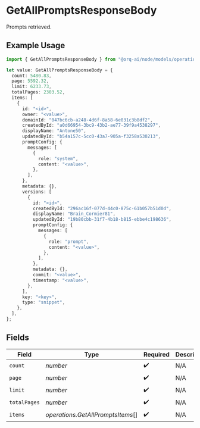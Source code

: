 # GetAllPromptsResponseBody

Prompts retrieved.

## Example Usage

```typescript
import { GetAllPromptsResponseBody } from "@orq-ai/node/models/operations";

let value: GetAllPromptsResponseBody = {
  count: 5480.83,
  page: 5592.32,
  limit: 6233.73,
  totalPages: 2303.52,
  items: [
    {
      id: "<id>",
      owner: "<value>",
      domainId: "047bc6cb-a248-4d6f-8a58-6e031c3b8df2",
      createdById: "a0d66954-3bc9-43b2-ae77-39f9a4538297",
      displayName: "Antone50",
      updatedById: "b54a157c-5cc0-43a7-905a-f3258a530213",
      promptConfig: {
        messages: [
          {
            role: "system",
            content: "<value>",
          },
        ],
      },
      metadata: {},
      versions: [
        {
          id: "<id>",
          createdById: "296ac16f-077d-44c0-875c-61b057b51d0d",
          displayName: "Brain_Cormier81",
          updatedById: "19b80cbb-31f7-4b18-b815-ebbe4c198636",
          promptConfig: {
            messages: [
              {
                role: "prompt",
                content: "<value>",
              },
            ],
          },
          metadata: {},
          commit: "<value>",
          timestamp: "<value>",
        },
      ],
      key: "<key>",
      type: "snippet",
    },
  ],
};
```

## Fields

| Field                             | Type                              | Required                          | Description                       |
| --------------------------------- | --------------------------------- | --------------------------------- | --------------------------------- |
| `count`                           | *number*                          | :heavy_check_mark:                | N/A                               |
| `page`                            | *number*                          | :heavy_check_mark:                | N/A                               |
| `limit`                           | *number*                          | :heavy_check_mark:                | N/A                               |
| `totalPages`                      | *number*                          | :heavy_check_mark:                | N/A                               |
| `items`                           | *operations.GetAllPromptsItems*[] | :heavy_check_mark:                | N/A                               |